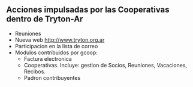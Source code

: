 ##  Acciones impulsadas por las Cooperativas dentro de Tryton-Ar

+ Reuniones
+ Nueva web http://www.tryton.org.ar
+ Participacion en la lista de correo
+ Modulos contribuidos por gcoop:
  + Factura electronica
  + Cooperativas. Incluye: gestion de Socios, Reuniones, Vacaciones,
Recibos.
  + Padron contribuyentes

